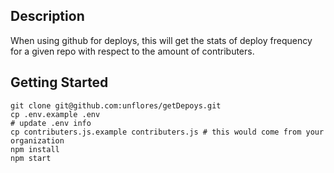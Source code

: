 ## Description

When using github for deploys, this will get the stats of deploy frequency for a given repo with respect to the amount of contributers.

## Getting Started
```
git clone git@github.com:unflores/getDepoys.git
cp .env.example .env
# update .env info
cp contributers.js.example contributers.js # this would come from your organization
npm install
npm start
```


